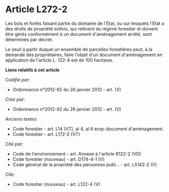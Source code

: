 # Article L272-2

Les bois et forêts faisant partie du domaine de l'Etat, ou sur lesquels l'Etat a des droits de propriété indivis, qui
relèvent du régime forestier et doivent être gérés conformément à un document d'aménagement arrêté, sont déterminés par
décret.

Le seuil à partir duquel un ensemble de parcelles forestières peut, à la demande des propriétaires, faire l'objet d'un
document d'aménagement en application de l'article L. 122-4 est de 100 hectares.

**Liens relatifs à cet article**

_Codifié par_:

  - Ordonnance n°2012-92 du 26 janvier 2012 - art. (V)

_Créé par_:

  - Ordonnance n°2012-92 du 26 janvier 2012 - art. (V)

_Anciens textes_:

  - Code forestier - art. L14 (VT), al 4, al 6 ecqc document d'aménagement.
  - Code forestier - art. L172-2 (VT)

_Cité par_:

  - Code de l'environnement - art. Annexe à l'article R122-2 (VD)
  - Code forestier (nouveau) - art. D174-4-1 (V)
  - Code général de la propriété des personnes publ... - art. L5142-2 (V)

_Cite_:

  - Code forestier (nouveau) - art. L122-4 (V)

